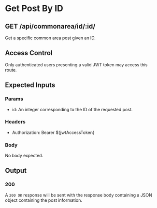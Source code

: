 # Get Post By ID

## GET /api/commonarea/id/:id/

Get a specific common area post given an ID.

## Access Control

Only authenticated users presenting a valid JWT token may access this route.

## Expected Inputs

### Params

- id: An integer corresponding to the ID of the requested post.

### Headers

- Authorization: Bearer ${jwtAccessToken}

### Body

No body expected.

## Output

### 200

A `200 OK` response will be sent with the response body containing a JSON object containing the post information.